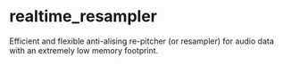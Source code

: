 # realtime_resampler

Efficient and flexible anti-alising re-pitcher (or resampler) for audio data with an extremely low memory footprint.
